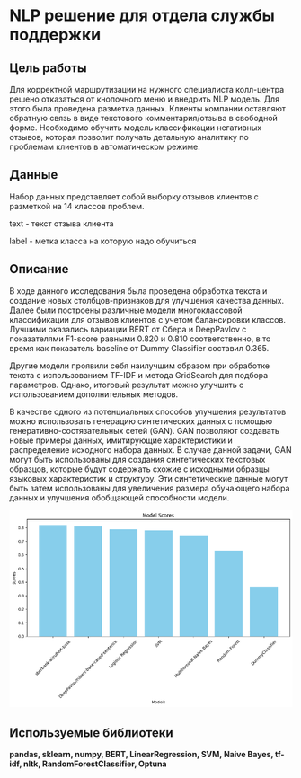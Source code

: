# NLP решение для отдела службы поддержки


## Цель работы
Для корректной маршрутизации на нужного специалиста колл-центра решено отказаться от кнопочного меню и внедрить NLP модель.
Для этого была проведена разметка данных. 
Клиенты компании оставляют обратную связь в виде текстового комментария/отзыва в свободной форме.
Необходимо обучить модель классификации негативных отзывов, которая позволит получать детальную аналитику по проблемам клиентов в автоматическом режиме.

## Данные

Набор данных представляет собой выборку отзывов клиентов с разметкой на 14 классов проблем.

text - текст отзыва клиента

label - метка класса на которую надо обучиться


## Описание

В ходе данного исследования была проведена обработка текста и создание новых столбцов-признаков для улучшения качества данных. Далее были построены различные модели многоклассовой классификации для отзывов клиентов с учетом балансировки классов. Лучшими оказались вариации BERT от Сбера и DeepPavlov с показателями F1-score равными 0.820 и 0.810 соответственно, в то время как показатель baseline от Dummy Classifier составил 0.365.

Другие модели проявили себя наилучшим образом при обработке текста с использованием TF-IDF и метода GridSearch для подбора параметров. Однако, итоговый результат можно улучшить с использованием дополнительных методов.

В качестве одного из потенциальных способов улучшения результатов можно использовать генерацию синтетических данных с помощью генеративно-состязательных сетей (GAN). GAN позволяют создавать новые примеры данных, имитирующие характеристики и распределение исходного набора данных. В случае данной задачи, GAN могут быть использованы для создания синтетических текстовых образцов, которые будут содержать схожие с исходными образцы языковых характеристик и структуру. Эти синтетические данные могут быть затем использованы для увеличения размера обучающего набора данных и улучшения обобщающей способности модели.

![Image alt](https://github.com/Norlet/Kaggle-Competitions-and-other-projects/blob/main/Customer%20Service%20NLP%20solution/graph.png)

## Используемые библиотеки

**pandas, sklearn, numpy, BERT, LinearRegression, SVM, Naive Bayes, tf-idf, nltk, RandomForestClassifier, Optuna**

